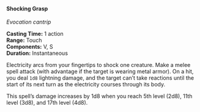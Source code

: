 #### Shocking Grasp
<!-- TODO Check and tag this spell-->
<!-- markdownlint-disable-next-line no-emphasis-as-heading -->
_Evocation cantrip_

**Casting Time:** 1 action \
**Range:** Touch \
**Components:** V, S \
**Duration:** Instantaneous

Electricity arcs from your fingertips to shock one creature.
Make a melee spell attack (with advantage if the target is wearing metal armor).
On a hit, you deal `1d8` lightning damage, and the target can’t take reactions until the start of its next turn as the electricity courses through its body.

This spell’s damage increases by 1d8 when you reach 5th level (2d8), 11th level (3d8), and 17th level (4d8).
